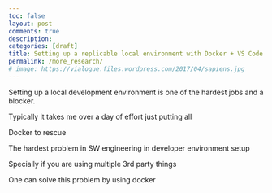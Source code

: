 ```yaml
---
toc: false
layout: post
comments: true
description: 
categories: [draft]
title: Setting up a replicable local environment with Docker + VS Code
permalink: /more_research/
# image: https://vialogue.files.wordpress.com/2017/04/sapiens.jpg
---
```


Setting up a local development environment is one of the hardest jobs and a blocker.

Typically it takes me over a day of effort just putting all 

Docker to rescue

The hardest problem in SW engineering in developer environment setup



Specially if you are using multiple 3rd party things



One can solve this problem by using docker